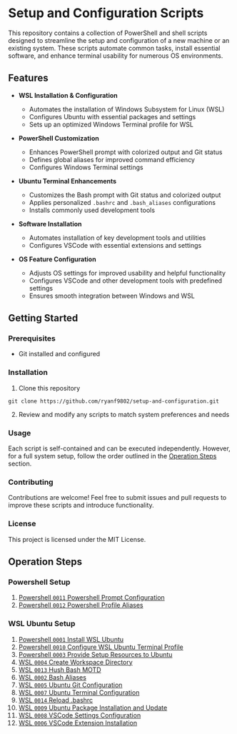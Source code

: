 # Setup and Configuration Scripts

This repository contains a collection of PowerShell and shell scripts designed to streamline the setup and configuration of a new machine or an existing system. These scripts automate common tasks, install essential software, and enhance terminal usability for numerous OS environments.

## Features

- **WSL Installation & Configuration**

  - Automates the installation of Windows Subsystem for Linux (WSL)
  - Configures Ubuntu with essential packages and settings
  - Sets up an optimized Windows Terminal profile for WSL

- **PowerShell Customization**

  - Enhances PowerShell prompt with colorized output and Git status
  - Defines global aliases for improved command efficiency
  - Configures Windows Terminal settings

- **Ubuntu Terminal Enhancements**

  - Customizes the Bash prompt with Git status and colorized output
  - Applies personalized `.bashrc` and `.bash_aliases` configurations
  - Installs commonly used development tools

- **Software Installation**

  - Automates installation of key development tools and utilities
  - Configures VSCode with essential extensions and settings

- **OS Feature Configuration**
  - Adjusts OS settings for improved usability and helpful functionality
  - Configures VSCode and other development tools with predefined settings
  - Ensures smooth integration between Windows and WSL

## Getting Started

### Prerequisites

- Git installed and configured

### Installation

1. Clone this repository

```
git clone https://github.com/ryanf9802/setup-and-configuration.git
```

2. Review and modify any scripts to match system preferences and needs

### Usage

Each script is self-contained and can be executed independently. However, for a full system setup, follow the order outlined in the [Operation Steps](#operation-steps) section.

### Contributing

Contributions are welcome! Feel free to submit issues and pull requests to improve these scripts and introduce functionality.

### License

This project is licensed under the MIT License.

## Operation Steps

### Powershell Setup

1. [Powershell `0011` Powershell Prompt Configuration](./win11/dev/powershell/0011_do_powershell_prompt_config.ps1)
2. [Powershell `0012` Powershell Profile Aliases](./win11/dev/powershell/0012_do_powershell_aliases.ps1)

### WSL Ubuntu Setup

1. [Powershell `0001` Install WSL Ubuntu](./win11/dev/wsl/0001_do_install_wsl_ubuntu.ps1)
2. [Powershell `0010` Configure WSL Ubuntu Terminal Profile](./win11/dev/wsl/0010_do_configure_windows_terminal_wsl_profile.ps1)
3. [Powershell `0003` Provide Setup Resources to Ubuntu](./win11/dev/wsl/0003_do_clone_setup_repo_to_wsl.ps1)
4. [WSL `0004` Create Workspace Directory](./ubuntu/common/0004_do_create_workspace_directory.sh)
5. [WSL `0013` Hush Bash MOTD](./ubuntu/common/0013_do_hush_motd.sh)
6. [WSL `0002` Bash Aliases](./ubuntu/dev/0002_do_bash_aliases.sh)
7. [WSL `0005` Ubuntu Git Configuration](./ubuntu/dev/0005_do_ubuntu_git_config.sh)
8. [WSL `0007` Ubuntu Terminal Configuration](./ubuntu/dev/0007_do_terminal_config.sh)
9. [WSL `0014` Reload .bashrc](./ubuntu/common/0014_do_reload_bashrc.sh)
10. [WSL `0009` Ubuntu Package Installation and Update](./ubuntu/common/0009_do_install_update_packages.sh)
11. [WSL `0008` VSCode Settings Configuration](./ubuntu/vscode/0008_do_vscode_config.sh)
12. [WSL `0006` VSCode Extension Installation](./ubuntu/vscode/0006_do_install_vscode_extensions.sh)
